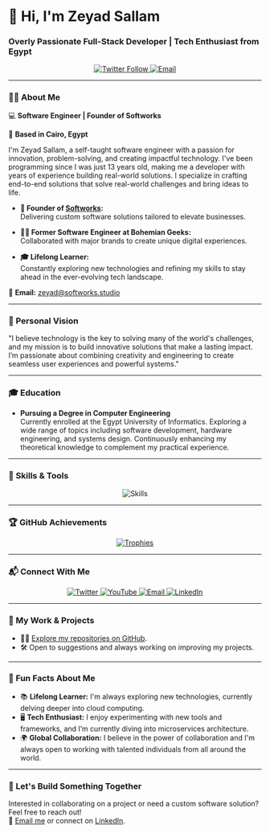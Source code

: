 # 👋 Hi, I'm Zeyad Sallam
### Overly Passionate Full-Stack Developer | Tech Enthusiast from Egypt

<p align="center">
  <a href="https://twitter.com/zeyadsallam0" target="_blank">
    <img src="https://img.shields.io/twitter/follow/zeyadsallam0?logo=twitter&style=for-the-badge" alt="Twitter Follow" />
  </a>
  <a href="mailto:zeyadsallam20@gmail.com">
    <img src="https://img.shields.io/badge/Email-zeyadsallam20@gmail.com-red?style=for-the-badge&logo=gmail" alt="Email" />
  </a>
</p>

---

### 👨‍💻 About Me

💻 **Software Engineer | Founder of Softworks**

📍 **Based in Cairo, Egypt**  

I'm Zeyad Sallam, a self-taught software engineer with a passion for innovation, problem-solving, and creating impactful technology. I've been programming since I was just 13 years old, making me a developer with years of experience building real-world solutions. I specialize in crafting end-to-end solutions that solve real-world challenges and bring ideas to life.

- **🚀 Founder of [Softworks](https://softworks.studio):**  
  Delivering custom software solutions tailored to elevate businesses.  

- **👨‍💻 Former Software Engineer at Bohemian Geeks:**  
  Collaborated with major brands to create unique digital experiences.  

- **🎓 Lifelong Learner:**  
  Constantly exploring new technologies and refining my skills to stay ahead in the ever-evolving tech landscape.

📧 **Email:** [zeyad@softworks.studio](mailto:zeyad@softworks.studio)

---

### 🌟 Personal Vision

"I believe technology is the key to solving many of the world's challenges, and my mission is to build innovative solutions that make a lasting impact. I’m passionate about combining creativity and engineering to create seamless user experiences and powerful systems."

---

### 🎓 Education

- **Pursuing a Degree in Computer Engineering**  
  Currently enrolled at the Egypt University of Informatics. Exploring a wide range of topics including software development, hardware engineering, and systems design. Continuously enhancing my theoretical knowledge to complement my practical experience.

---

### 🚀 Skills & Tools

<p align="center">
  <img src="https://skillicons.dev/icons?i=react,nextjs,nodejs,typescript,aws,python,docker,kubernetes,flutter,firebase,graphql,linux,postgresql,mongodb" alt="Skills" />
</p>

---

### 🏆 GitHub Achievements

<p align="center">
  <a href="https://github-profile-trophy.vercel.app/?username=zeyadsallam">
    <img src="https://github-profile-trophy.vercel.app/?username=zeyadsallam&theme=radical&no-frame=true&no-bg=true&margin-w=15&margin-h=15" alt="Trophies" />
  </a>
</p>

---

### 📬 Connect With Me

<p align="center">
  <a href="https://twitter.com/zeyadsallam0" target="_blank">
    <img src="https://img.shields.io/badge/Twitter-1DA1F2?style=for-the-badge&logo=twitter&logoColor=white" alt="Twitter" />
  </a>
  <a href="https://www.youtube.com/channel/UCXrUsQt3jvr2_WpH-7bxSKg" target="_blank">
    <img src="https://img.shields.io/badge/YouTube-FF0000?style=for-the-badge&logo=youtube&logoColor=white" alt="YouTube" />
  </a>
  <a href="mailto:zeyad@softworks.studio">
    <img src="https://img.shields.io/badge/Email-D14836?style=for-the-badge&logo=gmail&logoColor=white" alt="Email" />
  </a>
  <a href="https://www.linkedin.com/in/zeyad-sallam/" target="_blank">
    <img src="https://img.shields.io/badge/LinkedIn-0A66C2?style=for-the-badge&logo=linkedin&logoColor=white" alt="LinkedIn" />
  </a>
</p>

---

### 💼 My Work & Projects

- 👨‍💻 [Explore my repositories on GitHub](https://github.com/zeyadsallam?tab=repositories).
- 🛠️ Open to suggestions and always working on improving my projects.

---

### 🌟 Fun Facts About Me

- 📚 **Lifelong Learner:** I'm always exploring new technologies, currently delving deeper into cloud computing.
- 🖥️ **Tech Enthusiast:** I enjoy experimenting with new tools and frameworks, and I’m currently diving into microservices architecture.
- 🌍 **Global Collaboration:** I believe in the power of collaboration and I'm always open to working with talented individuals from all around the world.

---

### 🚀 Let's Build Something Together

Interested in collaborating on a project or need a custom software solution? Feel free to reach out!  
📧 [Email me](mailto:zeyad@softworks.studio) or connect on [LinkedIn](https://www.linkedin.com/in/zeyad-sallam/).

